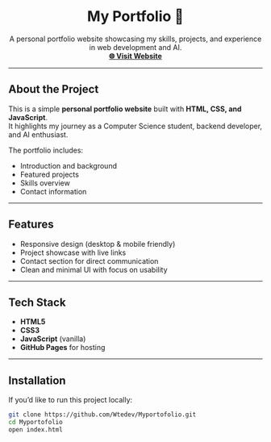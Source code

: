 <p align="center">
  <a href="https://wtedev.github.io/Myportofolio/" target="_blank">
  </a>
</p>

<h1 align="center">My Portfolio 💼</h1>

<p align="center">
  A personal portfolio website showcasing my skills, projects, and experience in web development and AI.  
  <br/>
  <a href="https://wtedev.github.io/Myportofolio/" target="_blank"><strong>🌐 Visit Website</strong></a>
</p>

---

## About the Project
This is a simple **personal portfolio website** built with **HTML, CSS, and JavaScript**.  
It highlights my journey as a Computer Science student, backend developer, and AI enthusiast.  

The portfolio includes:  
- Introduction and background  
- Featured projects  
- Skills overview  
- Contact information  

---

## Features
- Responsive design (desktop & mobile friendly)  
- Project showcase with live links  
- Contact section for direct communication  
- Clean and minimal UI with focus on usability  

---

## Tech Stack
- **HTML5**  
- **CSS3**  
- **JavaScript** (vanilla)  
- **GitHub Pages** for hosting  

---

## Installation
If you’d like to run this project locally:  

```bash
git clone https://github.com/Wtedev/Myportofolio.git
cd Myportofolio
open index.html
